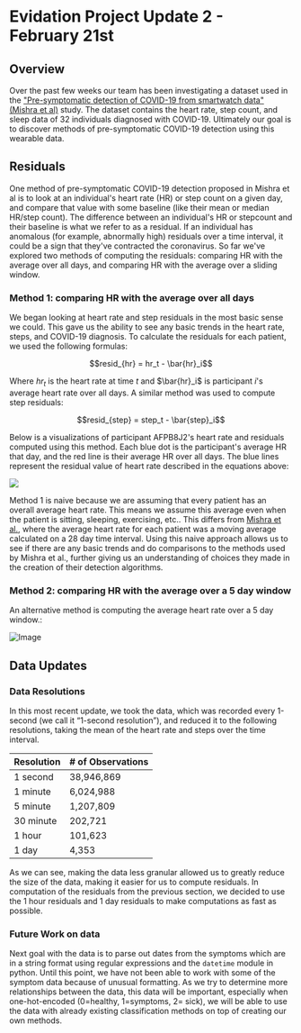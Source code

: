 # Evidation Project Update 2 - February 21st 
## Overview
Over the past few weeks our team has been investigating a dataset used in the ["Pre-symptomatic detection of COVID-19 from smartwatch data" (Mishra et al)](https://www.nature.com/articles/s41551-020-00640-6) study. The dataset contains the heart rate, step count, and sleep data of 32 individuals diagnosed with COVID-19. Ultimately our goal is to discover methods of pre-symptomatic COVID-19 detection using this wearable data.

## Residuals 
One method of pre-symptomatic COVID-19 detection proposed in Mishra et al is to look at an individual's heart rate (HR) or step count on a given day, and compare that value with some baseline (like their mean or median HR/step count). The difference between an individual's HR or stepcount and their baseline is what we refer to as a residual. If an individual has anomalous (for example, abnormally high) residuals over a time interval, it could be a sign that they've contracted the coronavirus. So far we've explored two methods of computing the residuals: comparing HR with the average over all days, and comparing HR with the average over a sliding window.

### Method 1: comparing HR with the average over all days
We began looking at heart rate and step residuals in the most basic sense we could. This gave us the ability to see any basic trends in the heart rate, steps, and COVID-19 diagnosis. To calculate the residuals for each patient, we used the following formulas:

$$resid_{hr} = hr_t - \bar{hr}_i$$

Where $hr_t$ is the heart rate at time $t$ and $\bar{hr}_i$ is participant $i$'s average heart rate over all days. A similar method was used to compute step residuals: 

$$resid_{step} = step_t - \bar{step}_i$$

Below is a visualizations of participant AFPB8J2's heart rate and residuals computed using this method. Each blue dot is the participant's average HR that day, and the red line is their average HR over all days. The blue lines represent the residual value of heart rate described in the equations above:

<img src="./AFPB8J2_hr_residuals.png"></img>

Method 1 is naive because we are assuming that every patient has an overall average heart rate. This means we assume this average even when the patient is sitting, sleeping, exercising, etc.. This differs from [Mishra et al.](https://www.nature.com/articles/s41551-020-00640-6), where the average heart rate for each patient was a moving average calculated on a 28 day time interval. Using this naive approach allows us to see if there are any basic trends and do comparisons to the methods used by Mishra et al., further giving us an understanding of choices they made in the creation of their detection algorithms. 

### Method 2: comparing HR with the average over a 5 day window
An alternative method is computing the average heart rate over a 5 day window.:

![Image](./AFPB8J2_hr_residuals_5d.png)


## Data Updates

### Data Resolutions

In this most recent update, we took the data, which was recorded every 1-second (we call it “1-second resolution”), and reduced it to the following resolutions, taking the mean of the heart rate and steps over the time interval.

|Resolution       |# of Observations   |
|---    |---    |
|1 second       |38,946,869 |
|1 minute       |6,024,988 |
|5 minute       |1,207,809 |
|30 minute       |202,721 |
|1 hour       |101,623 |
|1 day                 | 4,353     |

As we can see, making the data less granular allowed us to greatly reduce the size of the data, making it easier for us to compute residuals. In computation of the residuals from the previous section, we decided to use the 1 hour residuals and 1 day residuals to make computations as fast as possible. 

### Future Work on data

Next goal with the data is to parse out dates from the symptoms which are in a string format using regular expressions and the `datetime` module in python. Until this point, we have not been able to work with some of the symptom data because of unusual formatting. As we try to determine more relationships between the data, this data will be important, especially when one-hot-encoded (0=healthy, 1=symptoms, 2= sick), we will be able to use the data with already existing classification methods on top of creating our own methods.
 
